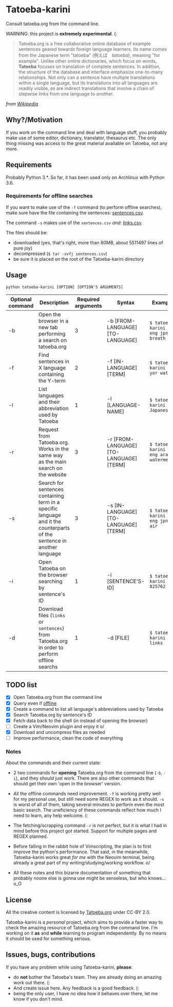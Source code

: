 # Tatoeba-karini

Consult tatoeba.org from the command line.

WARNING: this project is **extremely experimental**. (:

> Tatoeba.org is a free collaborative online database of example sentences geared
> towards foreign language learners. Its name comes from the Japanese term
> "tatoeba" (例えば　_tatoeba_), meaning "for example". Unlike other online
> dictionaries, which focus on words, **Tatoeba** focuses on translation of complete
> sentences. In addition, the structure of the database and interface emphasize
> one-to-many relationships. Not only can a sentence have multiple translations
> within a single language, but its translations into all languages are readily
> visible, as are indirect translations that involve a chain of stepwise links
> from one language to another.

_from [Wikipedia](https://en.wikipedia.org/wiki/Tatoeba)_ 

## Why?/Motivation

If you work on the command line and deal with language stuff, you probably make
use of some editor, dictionary, translator, thesaurus etc. The only thing 
missing was access to the great material available on Tatoeba, not any more.

## Requirements 

Probably Python 3.\*. So far, it has been used only on Archlinux with Python 3.6.

### Requirements for offline searches

If you want to make use of the `-f` command (to perform offline searches), make
sure have the file containing the sentences:
[sentences.csv](http://downloads.tatoeba.org/exports/sentences.tar.bz2).

The command `-s` makes use of the `sentences.csv` *and*:
[links.csv](http://downloads.tatoeba.org/exports/links.tar.bz2).

The files should be: 
- downloaded (yes, that's right, more than 80MB, about 5511497 lines of pure joy)
- decompressed (`$ tar -xvfj sentences.csv`)
- be sure it is placed on the root of the Tatoeba-karini directory

## Usage 

```
python tatoeba-karini [OPTION] [OPTION'S ARGUMENTS]
```

| Optional command | Description                                                                                                             | Required arguments | Syntax                                  | Example                                  |
|------------------|-------------------------------------------------------------------------------------------------------------------------|--------------------|-----------------------------------------|------------------------------------------|
| -b               | Open the browser in a new tab performing a search on tatoeba.org                                                        | 3                  | -b [FROM-LANGUAGE] [TO-LANGUAGE]        | `$ tatoeba-karini -b eng jpn breath`     |
| -f               | Find sentences in X language containing the Y-term                                                                      | 2                  | -f [IN-LANGUAGE] [TERM]                 | `$ tatoeba-karini -f yor water`          |
| -l               | List languages and their abbreviation used by Tatoeba                                                                   | 1                  | -l [LANGUAGE-NAME]                      | `$ tatoeba-karini -l Japanese`           |
| -r               | Request from Tatoeba.org. Works in the same way as the main search on the website                                       | 3                  | -r [FROM-LANGUAGE] [TO-LANGUAGE] [TERM] | `$ tatoeba-karini -r eng ara watermelon` |
| -s               | Search for sentences containing term in a specific language and it the counterparts of the sentence in another language | 3                  | -s [IN-LANGUAGE] [TO-LANGUAGE] [TERM]   | `$ tatoeba-karini -s eng jpn air`        |
| -i               | Open Tatoeba on the browser searching by sentence's ID                                                                  | 1                  | -i [SENTENCE'S-ID]                      | `$ tatoeba-karini -i 825762`             |
| -d               | Download files (`links` or `sentences`) from Tatoeba.org in order to perform offline searchs                            | 1                  | -d [FILE]                               | `$ tatoeba-karini -d links`              |


## TODO list

- [x] Open Tatoeba.org from the command line
- [x] Query even if [offline](https://tatoeba.org/eng/downloads)
- [x] Create a command to list all language's abbreviations used by Tatoeba
- [x] Search Tatoeba.org by sentence's ID
- [x] Fetch data back to the shell (in instead of opening the browser)
- [ ] Create a Vim/Neovim plugin and enjoy it o/
- [x] Download and uncompress files as needed
- [ ] Improve performance, clean the code of everything

### Notes

About the commands and their current state:

- 2 two commands for **opening** Tatoeba.org from the command line (`-b`,
  `-i`), and they _should_ just work. There are also other commands that should
  get their own 'open in the browser' version.

- All the offline commands need improvement. `-f` is working pretty well for my
  personal use, but still need some REGEX to work as it should. `-s` is worst of
  all of them, taking several minutes to perform even the most basic search. The
  uneficiency of these commands reflect how much I need to learn, any help
  welcome. (:

- The fetching/scrapping command `-r` is not perfect, but it is what I had in
  mind before this project got started. Support for multiple pages and REGEX
  planned.

- Before falling in the rabbit hole of Vimscripting, the plan is to first
  improve the python's performance. That said, in the meanwhile, Tatoeba-karini
  works great _for me_ with the Neovim terminal, being already a great part of
  my writing/studying/working workflow. o/

- All these notes and this bizarre documentation of something that probably
  noone else is gonna use might be senseless, but who knows... o_O
  
## License

All the creative content is licensed by [Tatoeba.org](https://tatoeba.org) under CC-BY 2.0.

Tatoeba-karini is a _personal_ project, which aims to provide a faster way to
check the amazing resource of Tatoeba.org from the command line. I'm working on
it **as** and **while** learning to program independently. By no means it should
be used for something serious.

## Issues, bugs, contributions

If you have any problem while using Tatoeba-karini, **please**:

- do **not** bother the Tatoeba's team. They are already doing an amazing work
  out there. (:
- And create issue here. Any feedback is a good feedback. (:
- being the only user, I have no idea how it behaves over there, let me know if
  you don't mind.
